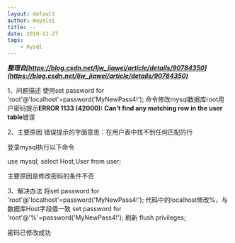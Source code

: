 ```yaml
---
layout: default
author: muyalei
title: --
date: 2019-11-27
tags:
    - mysql
---
```



***整理自[https://blog.csdn.net/ljw_jiawei/article/details/90784350](https://blog.csdn.net/ljw_jiawei/article/details/90784350)***


1、问题描述
使用set password for 'root'@'localhost'=password('MyNewPass4!'); 命令修改mysql数据库root用户密码提示**ERROR 1133 (42000): Can't find any matching row in the user table**错误

2、主要原因
错误提示的字面意思：在用户表中找不到任何匹配的行

登录mysql执行以下命令

use mysql;
select Host,User from user;


主要原因是修改密码的条件不否

3、解决办法
将set password for 'root'@'localhost'=password('MyNewPass4!'); 代码中的localhost修改%，与数据库Host字段值一致
set password for 'root'@'%'=password('MyNewPass4!');
刷新
flush privileges;

密码已修改成功









